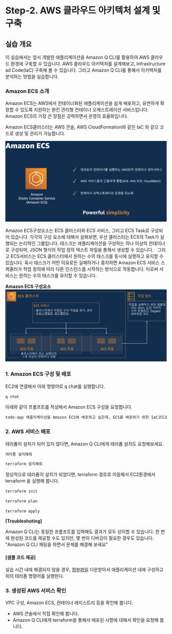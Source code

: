 # Step-2. AWS 클라우드 아키텍처 설계 및 구축

## 실습 개요
이 실습에서는 앞서 개발한 애플리케이션을 Amazon Q CLI를 활용하여 AWS 클라우드 환경에 구축할 수 있습니다. AWS 클라우드 아키텍처를 설계해보고, Infrastructure ad Code(IaC) 구축해 볼 수 있습니다. 그리고 Amazon Q CLI를 통해서 아키텍처를 분석하는 방법을 실습합니다.

### Amazon ECS 소개
Amazon ECS는 AWS에서 컨테이너화된 애플리케이션을 쉽게 배포하고, 유연하게 확장할 수 있도록 지원하는 완전 관리형 컨테이너 오케스트레이션 서비스입니다. Amazon ECS의 가장 큰 장점은 강력하면서 운영의 효율화입니다.

Amazon ECS클러스터는 AWS 콘솔, AWS CloudFormation와 같은 IaC 와 같으 코드로 생성 및 관리가 가능합니다.

![alt text](../../others/image-6.png)

Amazon ECS구성요소는 ECS 클러스터와 ECS 서비스, 그리고 ECS Task로 구성되어 있습니다. 각각의 구성 요소에 대해서 살펴보면, 우선 클러스터는 ECS의 Task가 실행되는 논리적인 그룹입니다. 태스크는 애플리케이션을 구성하는 하나 이상의 컨테이너로 구성되며, JSON 형식의 작업 정의 텍스트 파일을 통해서 생성할 수 있습니다.
 
그리고 ECS서비스는 ECS 클러스터에서 원하는 수의 태스크를 동시에 실행하고 유지할 수 있습니다. 혹시 태스크가 어떤 이유로든 실패하거나 중지하면 Amazon ECS 서비스 스케줄러가 작업 정의에 따라 다른 인스턴스를 시작하는 방식으로 작동합니다. 이로써 서비스는 원하는 수의 태스크를 유지할 수 있습니다.

**Amazon ECS 구성요소**
![alt text](../../others/image-7.png)


### 1. Amazon ECS 구성 및 배포
EC2에 연결해서 아래 명령어로 q chat를 실행합니다.
```bash
q chat
```

아래와 같이 프롬프트를 작성해서 Amazon ECS 구성을 요청합니다.
```bash
todo-app 애플리케이션을 Amazon ECS에 배포하고 싶은데, ECS를 배포하기 위한 IaC코드를 테라폼 기반으로 만들어 주고 실행방법도 가이드 해줘
```

### 2. AWS 서비스 배포

테라폼이 설치가 되어 있지 않다면, Amazon Q CLI에게 테라폼 설치도 요청해보세요.
```bash
테라폼 설치해줘
```
```bash
terraform 설치해줘
```

정상적으로 테라폼이 설치가 되었다면, terraform 경로로 이동해서 EC2환경에서 terraform 을 실행해 봅니다.
```bash
terraform init
```
```bash
terraform plan
```
```bash
terraform apply
```

**[Troubleshoting]**

Amazon Q CLI는 동일한 프롬프트를 입력해도 결과가 모두 상이할 수 있습니다. 한 번에 완성된 코드를 제공할 수도 있지만, 몇 번의 디버깅이 필요한 경우도 있습니다. "Amazon Q CLI 채팅을 하면서 문제를 해결해 보세요"

#### [샘플 코드 제공]
실습 시간 내에 해결되지 않을 경우, [첨부파일](../../others/terraform/terraform.zip) 다운받아서 애플리케이션 내에 구성하고 위의 테라폼 명령어를 실행한다.

### 3. 생성된 AWS 서비스 확인
VPC 구성, Amazon ECS, 컨테이너 레지스트리 등을 확인해 봅니다.
- AWS 콘솔에서 직접 확인해 봅니다.
- Amazon Q CLI에게 terraform을 통해서 배포된 사항에 대해서 확인을 요청해 봅니다.
